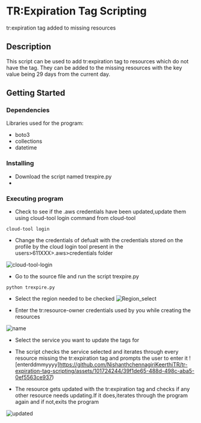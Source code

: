 # TR:Expiration Tag Scripting

tr:expiration tag added to missing resources

## Description

This script can be used to add tr:expiration tag to resources which do not have the tag.
They can be added to the missing resources with the key value being 29 days from the current day.

## Getting Started

### Dependencies

Libraries used for the program:
* boto3 
* collections
* datetime


### Installing

* Download the script named trexpire.py
* 

### Executing program

* Check to see if the .aws credentials have been updated,update them using cloud-tool login command from cloud-tool
```
cloud-tool login
```

* Change the credentials of defualt with the credentials stored on the profile by the cloud login tool present in the users>611XXX>.aws>credentials folder

![cloud-tool-login](https://user-images.githubusercontent.com/101724244/200761864-eb2a7f04-7709-43ff-b110-9d59faae26b8.PNG)

* Go to the source file and run the script trexpire.py
```
python trexpire.py
```
* Select the region needed to be checked
![Region_select](https://user-images.githubusercontent.com/101724244/200762885-e384f54b-bf07-453d-a37e-d206baa501cb.PNG)

* Enter the tr:resource-owner credentials used by you while creating the resources 
  
![name](https://user-images.githubusercontent.com/101724244/200763260-9be9c6f7-3510-484e-8573-7211fe7ba0d7.PNG)

* Select the service you want to update the tags for 

* The script checks the service selected and iterates through every resource missing the tr:expiration tag and prompts the user to enter it
![enterddmmyyyy]https://github.com/NishanthchennagiriKeerthiTR/tr-expiration-tag-scripting/assets/101724244/39f1de65-488d-498c-aba5-0ef5563ce937)


* The resource gets updated with the tr:expiration tag and checks if any other resource needs updating.If it does,iterates through the program again and if not,exits     the program
 
![updated](https://user-images.githubusercontent.com/101724244/200764649-763ed3c9-f0a8-45f9-a578-5bf3f6f57a46.PNG)

